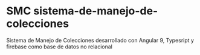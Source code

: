 # SMC sistema-de-manejo-de-colecciones
Sistema de Manejo de Colecciones desarrollado con Angular 9, Typesript y firebase como base de datos no relacional
